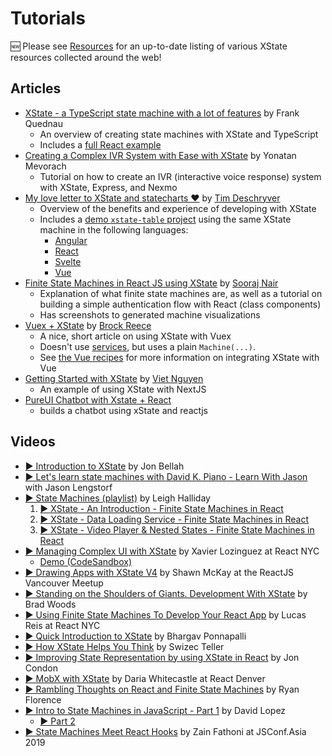 # Tutorials

🆕 Please see [Resources](./resources.md) for an up-to-date listing of various XState resources collected around the web!

## Articles

- [XState - a TypeScript state machine with a lot of features](http://realfiction.net/2019/01/30/xstate-a-typescript-state-machine-with-a-lot-of-features) by Frank Quednau
  - An overview of creating state machines with XState and TypeScript
  - Includes a [full React example](https://github.com/flq/test-of-xstate)
- [Creating a Complex IVR System with Ease with XState](https://www.nexmo.com/blog/2019/06/20/creating-a-complex-ivr-system-with-ease-with-xstate/) by Yonatan Mevorach
  - Tutorial on how to create an IVR (interactive voice response) system with XState, Express, and Nexmo
- [My love letter to XState and statecharts ♥](https://dev.to/timdeschryver/my-love-letter-to-xstate-and-statecharts-287b) by [Tim Deschryver](https://dev.to/timdeschryver)
  - Overview of the benefits and experience of developing with XState
  - Includes a [demo `xstate-table` project](https://github.com/timdeschryver/xstate-table) using the same XState machine in the following languages:
    - [Angular](https://stackblitz.com/edit/xstate-angular-table)
    - [React](https://codesandbox.io/s/1dtmk)
    - [Svelte](https://codesandbox.io/s/yb6lq)
    - [Vue](https://codesandbox.io/s/707t4)
- [Finite State Machines in React JS using XState](https://www.skcript.com/svr/finite-state-machines-in-react-js-using-xstate/) by [Sooraj Nair](https://www.linkedin.com/in/sooraj-nair-a81543172/)
  - Explanation of what finite state machines are, as well as a tutorial on building a simple authentication flow with React (class components)
  - Has screenshots to generated machine visualizations
- [Vuex + XState](https://medium.com/@brockreece/vuex-xstate-4f9ea23bb24e) by [Brock Reece](https://medium.com/@brockreece)
  - A nice, short article on using XState with Vuex
  - Doesn't use [services](../guides/interpretation.md), but uses a plain `Machine(...)`.
  - See [the Vue recipes](../recipes/vue.md) for more information on integrating XState with Vue
- [Getting Started with XState](https://www.vietnguyen.site/getting-started-with-xstate/) by [Viet Nguyen](https://www.vietnguyen.site)
  - An example of using XState with NextJS
- [PureUI Chatbot with Xstate + React](https://dev.to/cris_o/pure-ui-using-xstate-and-reactjs-5em7)
  - builds a chatbot using xState and reactjs

## Videos

- [▶ Introduction to XState](https://www.youtube.com/watch?v=73Ch_EL4YVc) by Jon Bellah
- [▶ Let's learn state machines with David K. Piano - Learn With Jason](https://www.youtube.com/watch?v=czi24DqUfSA) with Jason Lengstorf
- [▶ State Machines (playlist)](https://www.youtube.com/watch?v=iDZxjJYMOUQ&list=PL8fumNHsC-3MFSqjrn603qkkK6KY3PBDZ) by Leigh Halliday
  1. [▶ XState - An Introduction - Finite State Machines in React](https://www.youtube.com/watch?v=iDZxjJYMOUQ&list=PL8fumNHsC-3MFSqjrn603qkkK6KY3PBDZ&index=1)
  2. [▶ XState - Data Loading Service - Finite State Machines in React](https://www.youtube.com/watch?v=XaHk9vhmus4&list=PL8fumNHsC-3MFSqjrn603qkkK6KY3PBDZ&index=2)
  3. [▶ XState - Video Player & Nested States - Finite State Machines in React](https://www.youtube.com/watch?v=d8V5vcZOQe4&list=PL8fumNHsC-3MFSqjrn603qkkK6KY3PBDZ&index=3)
- [▶ Managing Complex UI with XState](https://www.youtube.com/watch?v=i0rhP7TTQBg) by Xavier Lozinguez at React NYC
  - [Demo (CodeSandbox)](https://codesandbox.io/s/k06kloqzyo)
- [▶ Drawing Apps with XState V4](https://www.youtube.com/watch?v=jw03YmNffks) by Shawn McKay at the ReactJS Vancouver Meetup
- [▶ Standing on the Shoulders of Giants. Development With XState](https://www.youtube.com/watch?v=GuzcWkVrqLg) by Brad Woods
- [▶ Using Finite State Machines To Develop Your React App](https://www.youtube.com/watch?v=p_md9SZEKV8) by Lucas Reis at React NYC
- [▶ Quick Introduction to XState](https://www.youtube.com/watch?v=QUPEDXp4ljs) by Bhargav Ponnapalli
- [▶ How XState Helps You Think](https://www.youtube.com/watch?v=JfU3uPU7Q9Q) by Swizec Teller
- [▶ Improving State Representation by using XState in React](https://www.youtube.com/watch?v=hG3UHNCUdzQ) by Jon Condon
- [▶ MobX with XState](https://www.youtube.com/watch?v=Va_d5JmDHnA) by Daria Whitecastle at React Denver
- [▶ Rambling Thoughts on React and Finite State Machines](https://www.youtube.com/watch?v=WbhpQXH7XMw) by Ryan Florence
- [▶ Intro to State Machines in JavaScript - Part 1](https://www.youtube.com/watch?v=HBJ-8YEw39E) by David Lopez
  - [▶ Part 2](https://www.youtube.com/watch?v=dB1tGv2WGBI)
- [▶ State Machines Meet React Hooks](https://www.youtube.com/watch?v=ioh7aqrBcs0) by Zain Fathoni at JSConf.Asia 2019
